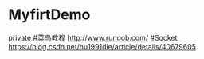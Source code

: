 # MyfirtDemo
private
#菜鸟教程
http://www.runoob.com/
#Socket
https://blog.csdn.net/hu1991die/article/details/40679605
